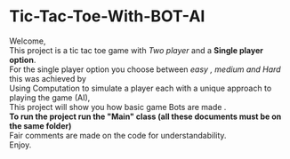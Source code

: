 # Tic-Tac-Toe-With-BOT-AI
Welcome,<br>This project is a tic tac toe game with <i>Two player</i> and a <b>Single player option</b>. <br>
For the single player option you choose between <i>easy , medium and Hard </i> this was achieved by <br>
Using Computation to simulate a player each with a unique approach to playing the game  (AI),<br>This project will show
you how basic game Bots are made .<b></br>To run the project run the "Main" class (all these documents must be on the same folder)</b><br>
Fair comments are made on the code for understandability. <br>Enjoy.
